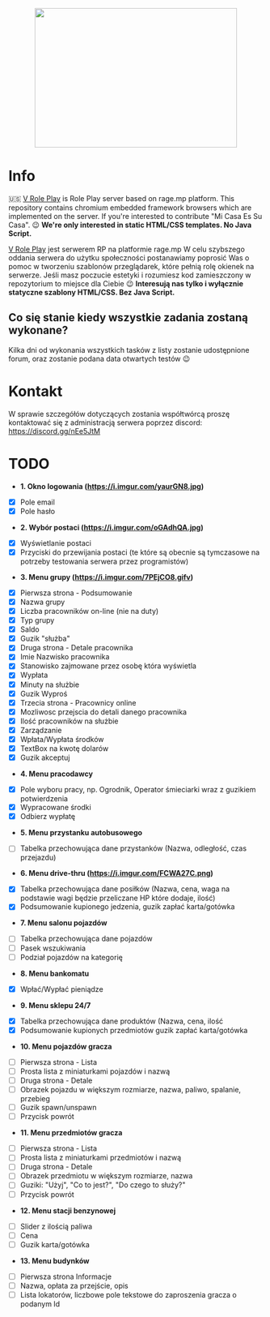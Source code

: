 <p align="center">
  <a href="https://v-rp.pl"><img width="400" height="275" src="https://i.imgur.com/LmLJlkU.png"></a>
</p>

# Info
:us: 
[V Role Play](https://v-rp.pl) is Role Play server based on rage.mp platform. This repository contains chromium embedded framework browsers which are implemented on the server. If you're interested to contribute "Mi Casa Es Su Casa". :wink: **We're only interested in static HTML/CSS templates. No Java Script.**

[V Role Play](https://v-rp.pl) jest serwerem RP na platformie rage.mp W celu szybszego oddania serwera do użytku społeczności postanawiamy poprosić Was o pomoc w tworzeniu szablonów przeglądarek, które pełnią rolę okienek na serwerze. Jeśli masz poczucie estetyki i rozumiesz kod zamieszczony w repozytorium to miejsce dla Ciebie :wink: **Interesują nas tylko i wyłącznie statyczne szablony HTML/CSS. Bez Java Script.**

## Co się stanie kiedy wszystkie zadania zostaną wykonane?
Kilka dni od wykonania wszystkich tasków z listy zostanie udostępnione forum, oraz zostanie podana data otwartych testów :wink:

# Kontakt
W sprawie szczegółów dotyczących zostania współtwórcą proszę kontaktować się z administracją serwera poprzez discord: https://discord.gg/nEe5JtM

# TODO
- **1. Okno logowania (https://i.imgur.com/yaurGN8.jpg)**
- [X] Pole email
- [X] Pole hasło
- **2. Wybór postaci (https://i.imgur.com/oGAdhQA.jpg)**
- [x] Wyświetlanie postaci
- [x] Przyciski do przewijania postaci (te które są obecnie są tymczasowe na potrzeby testowania serwera przez programistów)
- **3. Menu grupy (https://i.imgur.com/7PEjCO8.gifv)**
- [X] Pierwsza strona - Podsumowanie
-   [X] Nazwa grupy
-   [X] Liczba pracowników on-line (nie na duty)
-   [X] Typ grupy
-   [X] Saldo
-   [X] Guzik "służba"
- [X] Druga strona - Detale pracownika
-   [X] Imie Nazwisko pracownika
-   [X] Stanowisko zajmowane przez osobę która wyświetla
-   [X] Wypłata
-   [X] Minuty na służbie
-   [X] Guzik Wyproś
- [X] Trzecia strona - Pracownicy online
-   [X] Mozliwosc przejscia do detali danego pracownika
-   [X] Ilość pracowników na służbie
- [X] Zarządzanie
-   [X] Wpłata/Wypłata środków
-   [X] TextBox na kwotę dolarów
-   [X] Guzik akceptuj
- **4. Menu pracodawcy**
- [X] Pole wyboru pracy, np. Ogrodnik, Operator śmieciarki wraz z guzikiem potwierdzenia
- [X] Wypracowane środki
- [X] Odbierz wypłatę
- **5. Menu przystanku autobusowego**
- [ ] Tabelka przechowująca dane przystanków (Nazwa, odległość, czas przejazdu)
- **6. Menu drive-thru (https://i.imgur.com/FCWA27C.png)**
- [X] Tabelka przechowująca dane posiłków (Nazwa, cena, waga na podstawie wagi będzie przeliczane HP które dodaje, ilość)
- [X] Podsumowanie kupionego jedzenia, guzik zapłać karta/gotówka
- **7. Menu salonu pojazdów**
- [ ] Tabelka przechowująca dane pojazdów 
- [ ] Pasek wszukiwania
- [ ] Podział pojazdów na kategorię
- **8. Menu bankomatu**
- [X] Wpłać/Wypłać pieniądze
- **9. Menu sklepu 24/7**
- [X] Tabelka przechowująca dane produktów (Nazwa, cena, ilość
- [X] Podsumowanie kupionych przedmiotów guzik zapłać karta/gotówka
- **10. Menu pojazdów gracza**
- [ ] Pierwsza strona - Lista
-   [ ] Prosta lista z miniaturkami pojazdów i nazwą
- [ ] Druga strona - Detale
-   [ ]   Obrazek pojazdu w większym rozmiarze, nazwa, paliwo, spalanie, przebieg
-   [ ]   Guzik spawn/unspawn
-   [ ]   Przycisk powrót
- **11. Menu przedmiotów gracza**
- [ ] Pierwsza strona - Lista
-   [ ] Prosta lista z miniaturkami przedmiotów i nazwą
- [ ] Druga strona - Detale 
-  [ ] Obrazek przedmiotu w większym rozmiarze, nazwa
-  [ ] Guziki: "Użyj", "Co to jest?", "Do czego to służy?"
-  [ ] Przycisk powrót
- **12. Menu stacji benzynowej**
- [ ] Slider z ilością paliwa
- [ ] Cena
- [ ] Guzik karta/gotówka
- **13. Menu budynków**
- [ ] Pierwsza strona Informacje
-  [ ] Nazwa, opłata za przejście, opis
- [ ] Lista lokatorów, liczbowe pole tekstowe do zaproszenia gracza o podanym Id
